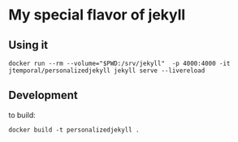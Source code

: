 # My special flavor of jekyll

## Using it

```
docker run --rm --volume="$PWD:/srv/jekyll"  -p 4000:4000 -it jtemporal/personalizedjekyll jekyll serve --livereload
```

## Development

to build:

```
docker build -t personalizedjekyll .
```